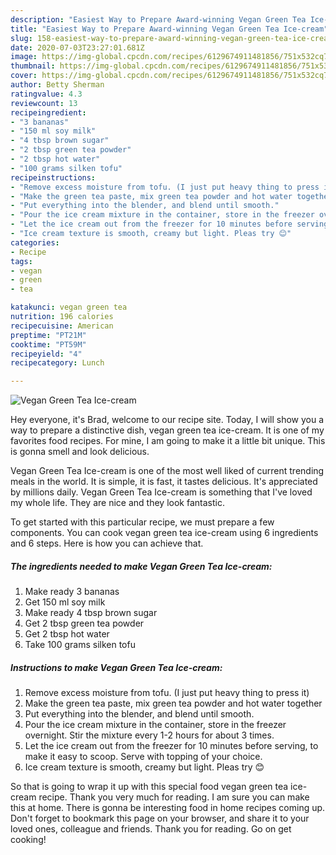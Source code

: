 ```yaml
---
description: "Easiest Way to Prepare Award-winning Vegan Green Tea Ice-cream"
title: "Easiest Way to Prepare Award-winning Vegan Green Tea Ice-cream"
slug: 158-easiest-way-to-prepare-award-winning-vegan-green-tea-ice-cream
date: 2020-07-03T23:27:01.681Z
image: https://img-global.cpcdn.com/recipes/6129674911481856/751x532cq70/vegan-green-tea-ice-cream-recipe-main-photo.jpg
thumbnail: https://img-global.cpcdn.com/recipes/6129674911481856/751x532cq70/vegan-green-tea-ice-cream-recipe-main-photo.jpg
cover: https://img-global.cpcdn.com/recipes/6129674911481856/751x532cq70/vegan-green-tea-ice-cream-recipe-main-photo.jpg
author: Betty Sherman
ratingvalue: 4.3
reviewcount: 13
recipeingredient:
- "3 bananas"
- "150 ml soy milk"
- "4 tbsp brown sugar"
- "2 tbsp green tea powder"
- "2 tbsp hot water"
- "100 grams silken tofu"
recipeinstructions:
- "Remove excess moisture from tofu. (I just put heavy thing to press it)"
- "Make the green tea paste, mix green tea powder and hot water together"
- "Put everything into the blender, and blend until smooth."
- "Pour the ice cream mixture in the container, store in the freezer overnight. Stir the mixture every 1-2 hours for about 3 times."
- "Let the ice cream out from the freezer for 10 minutes before serving, to make it easy to scoop. Serve with topping of your choice."
- "Ice cream texture is smooth, creamy but light. Pleas try 😊"
categories:
- Recipe
tags:
- vegan
- green
- tea

katakunci: vegan green tea 
nutrition: 196 calories
recipecuisine: American
preptime: "PT21M"
cooktime: "PT59M"
recipeyield: "4"
recipecategory: Lunch

---
```



![Vegan Green Tea Ice-cream](https://img-global.cpcdn.com/recipes/6129674911481856/751x532cq70/vegan-green-tea-ice-cream-recipe-main-photo.jpg)

Hey everyone, it's Brad, welcome to our recipe site. Today, I will show you a way to prepare a distinctive dish, vegan green tea ice-cream. It is one of my favorites food recipes. For mine, I am going to make it a little bit unique. This is gonna smell and look delicious.



Vegan Green Tea Ice-cream is one of the most well liked of current trending meals in the world. It is simple, it is fast, it tastes delicious. It's appreciated by millions daily. Vegan Green Tea Ice-cream is something that I've loved my whole life. They are nice and they look fantastic.


To get started with this particular recipe, we must prepare a few components. You can cook vegan green tea ice-cream using 6 ingredients and 6 steps. Here is how you can achieve that.

##### The ingredients needed to make Vegan Green Tea Ice-cream:

1. Make ready 3 bananas
1. Get 150 ml soy milk
1. Make ready 4 tbsp brown sugar
1. Get 2 tbsp green tea powder
1. Get 2 tbsp hot water
1. Take 100 grams silken tofu




##### Instructions to make Vegan Green Tea Ice-cream:

1. Remove excess moisture from tofu. (I just put heavy thing to press it)
1. Make the green tea paste, mix green tea powder and hot water together
1. Put everything into the blender, and blend until smooth.
1. Pour the ice cream mixture in the container, store in the freezer overnight. Stir the mixture every 1-2 hours for about 3 times.
1. Let the ice cream out from the freezer for 10 minutes before serving, to make it easy to scoop. Serve with topping of your choice.
1. Ice cream texture is smooth, creamy but light. Pleas try 😊




So that is going to wrap it up with this special food vegan green tea ice-cream recipe. Thank you very much for reading. I am sure you can make this at home. There is gonna be interesting food in home recipes coming up. Don't forget to bookmark this page on your browser, and share it to your loved ones, colleague and friends. Thank you for reading. Go on get cooking!
